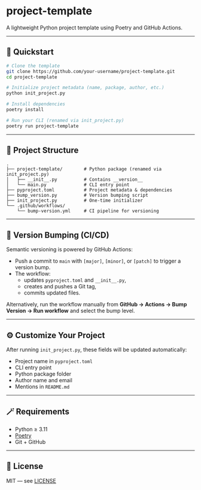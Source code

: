 # project-template

A lightweight Python project template using Poetry and GitHub Actions.

---

## 🚀 Quickstart

```bash
# Clone the template
git clone https://github.com/your-username/project-template.git
cd project-template

# Initialize project metadata (name, package, author, etc.)
python init_project.py

# Install dependencies
poetry install

# Run your CLI (renamed via init_project.py)
poetry run project-template
```

---

## 📁 Project Structure

```
.
├── project-template/        # Python package (renamed via init_project.py)
│   ├── __init__.py          # Contains __version__
│   └── main.py              # CLI entry point
├── pyproject.toml           # Project metadata & dependencies
├── bump_version.py          # Version bumping script
├── init_project.py          # One-time initializer
└── .github/workflows/
    └── bump-version.yml     # CI pipeline for versioning
```

---

## 🔖 Version Bumping (CI/CD)

Semantic versioning is powered by GitHub Actions:

- Push a commit to `main` with `[major]`, `[minor]`, or `[patch]` to trigger a version bump.
- The workflow:
  - updates `pyproject.toml` and `__init__.py`,
  - creates and pushes a Git tag,
  - commits updated files.

Alternatively, run the workflow manually from **GitHub → Actions → Bump Version → Run workflow** and select the bump level.

---

## ⚙ Customize Your Project

After running `init_project.py`, these fields will be updated automatically:

- Project name in `pyproject.toml`
- CLI entry point
- Python package folder
- Author name and email
- Mentions in `README.md`

---

## 🪄 Requirements

- Python ≥ 3.11
- [Poetry](https://python-poetry.org/docs/#installation)
- Git + GitHub

---

## 🧪 License

MIT — see [LICENSE](LICENSE)
